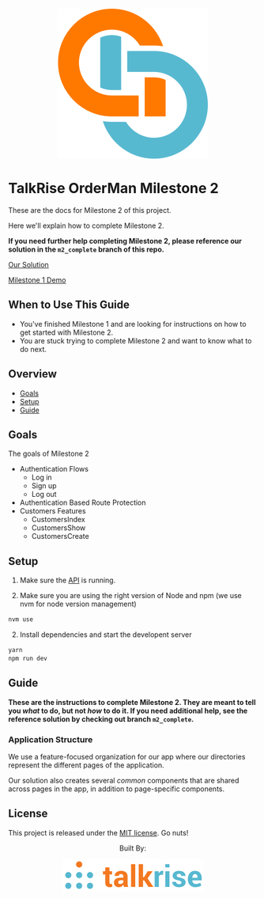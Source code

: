 <p align="center">
  <img src="../logo/logo_index.png">
</p>

# TalkRise OrderMan Milestone 2
These are the docs for Milestone 2 of this project.

Here we'll explain how to complete Milestone 2.

**If you need further help completing Milestone 2, please reference our solution in the `m2_complete` branch of this repo.**

[Our Solution](https://github.com/TalkRise/React_OrderMan/tree/m2_complete)

[Milestone 1 Demo](https://react-orderman-m2.herokuapp.com/#/)


## When to Use This Guide

* You've finished Milestone 1 and are looking for instructions on how to get started with Milestone 2.
* You are stuck trying to complete Milestone 2 and want to know what to do next.

## Overview

* [Goals](#goals)
* [Setup](#setup)
* [Guide](#guide)

## Goals

The goals of Milestone 2

* Authentication Flows
  * Log in
  * Sign up
  * Log out
* Authentication Based Route Protection
* Customers Features
  * CustomersIndex
  * CustomersShow
  * CustomersCreate
  
## Setup

1. Make sure the [API](https://github.com/TalkRise/React_OrderMan_API) is running.

2. Make sure you are using the right version of Node and npm (we use nvm for node version management)

```bash
nvm use
```

2. Install dependencies and start the developent server

```bash
yarn
npm run dev
```

## Guide

**These are the instructions to complete Milestone 2. They are meant to tell you *what* to do, but not *how* to do it. If you need additional help, see the reference solution by checking out branch `m2_complete`.**

### Application Structure

We use a feature-focused organization for our app where our directories represent the different pages of the application.

Our solution also creates several *common* components that are shared across pages in the app, in addition to page-specific components.

## License

This project is released under the [MIT license](MIT-LICENSE). Go nuts!

 <p align="center">Built By:</p>
 <p align="center">
   <img src="../logo/tr_index.png">
 </p>
